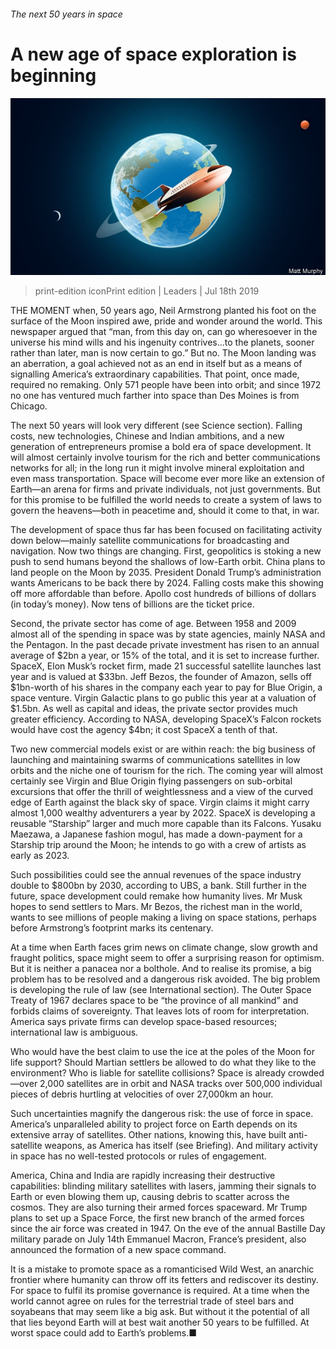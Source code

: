 ###### The next 50 years in space

# A new age of space exploration is beginning 

![image](images/20190720_LDD001.jpg) 

> print-edition iconPrint edition | Leaders | Jul 18th 2019 

THE MOMENT when, 50 years ago, Neil Armstrong planted his foot on the surface of the Moon inspired awe, pride and wonder around the world. This newspaper argued that “man, from this day on, can go wheresoever in the universe his mind wills and his ingenuity contrives…to the planets, sooner rather than later, man is now certain to go.” But no. The Moon landing was an aberration, a goal achieved not as an end in itself but as a means of signalling America’s extraordinary capabilities. That point, once made, required no remaking. Only 571 people have been into orbit; and since 1972 no one has ventured much farther into space than Des Moines is from Chicago. 

The next 50 years will look very different (see Science section). Falling costs, new technologies, Chinese and Indian ambitions, and a new generation of entrepreneurs promise a bold era of space development. It will almost certainly involve tourism for the rich and better communications networks for all; in the long run it might involve mineral exploitation and even mass transportation. Space will become ever more like an extension of Earth—an arena for firms and private individuals, not just governments. But for this promise to be fulfilled the world needs to create a system of laws to govern the heavens—both in peacetime and, should it come to that, in war. 

The development of space thus far has been focused on facilitating activity down below—mainly satellite communications for broadcasting and navigation. Now two things are changing. First, geopolitics is stoking a new push to send humans beyond the shallows of low-Earth orbit. China plans to land people on the Moon by 2035. President Donald Trump’s administration wants Americans to be back there by 2024. Falling costs make this showing off more affordable than before. Apollo cost hundreds of billions of dollars (in today’s money). Now tens of billions are the ticket price. 

Second, the private sector has come of age. Between 1958 and 2009 almost all of the spending in space was by state agencies, mainly NASA and the Pentagon. In the past decade private investment has risen to an annual average of $2bn a year, or 15% of the total, and it is set to increase further. SpaceX, Elon Musk’s rocket firm, made 21 successful satellite launches last year and is valued at $33bn. Jeff Bezos, the founder of Amazon, sells off $1bn-worth of his shares in the company each year to pay for Blue Origin, a space venture. Virgin Galactic plans to go public this year at a valuation of $1.5bn. As well as capital and ideas, the private sector provides much greater efficiency. According to NASA, developing SpaceX’s Falcon rockets would have cost the agency $4bn; it cost SpaceX a tenth of that. 

Two new commercial models exist or are within reach: the big business of launching and maintaining swarms of communications satellites in low orbits and the niche one of tourism for the rich. The coming year will almost certainly see Virgin and Blue Origin flying passengers on sub-orbital excursions that offer the thrill of weightlessness and a view of the curved edge of Earth against the black sky of space. Virgin claims it might carry almost 1,000 wealthy adventurers a year by 2022. SpaceX is developing a reusable “Starship” larger and much more capable than its Falcons. Yusaku Maezawa, a Japanese fashion mogul, has made a down-payment for a Starship trip around the Moon; he intends to go with a crew of artists as early as 2023. 

Such possibilities could see the annual revenues of the space industry double to $800bn by 2030, according to UBS, a bank. Still further in the future, space development could remake how humanity lives. Mr Musk hopes to send settlers to Mars. Mr Bezos, the richest man in the world, wants to see millions of people making a living on space stations, perhaps before Armstrong’s footprint marks its centenary. 

At a time when Earth faces grim news on climate change, slow growth and fraught politics, space might seem to offer a surprising reason for optimism. But it is neither a panacea nor a bolthole. And to realise its promise, a big problem has to be resolved and a dangerous risk avoided. The big problem is developing the rule of law (see International section). The Outer Space Treaty of 1967 declares space to be “the province of all mankind” and forbids claims of sovereignty. That leaves lots of room for interpretation. America says private firms can develop space-based resources; international law is ambiguous. 

Who would have the best claim to use the ice at the poles of the Moon for life support? Should Martian settlers be allowed to do what they like to the environment? Who is liable for satellite collisions? Space is already crowded—over 2,000 satellites are in orbit and NASA tracks over 500,000 individual pieces of debris hurtling at velocities of over 27,000km an hour. 

Such uncertainties magnify the dangerous risk: the use of force in space. America’s unparalleled ability to project force on Earth depends on its extensive array of satellites. Other nations, knowing this, have built anti-satellite weapons, as America has itself (see Briefing). And military activity in space has no well-tested protocols or rules of engagement. 

America, China and India are rapidly increasing their destructive capabilities: blinding military satellites with lasers, jamming their signals to Earth or even blowing them up, causing debris to scatter across the cosmos. They are also turning their armed forces spaceward. Mr Trump plans to set up a Space Force, the first new branch of the armed forces since the air force was created in 1947. On the eve of the annual Bastille Day military parade on July 14th Emmanuel Macron, France’s president, also announced the formation of a new space command. 

It is a mistake to promote space as a romanticised Wild West, an anarchic frontier where humanity can throw off its fetters and rediscover its destiny. For space to fulfil its promise governance is required. At a time when the world cannot agree on rules for the terrestrial trade of steel bars and soyabeans that may seem like a big ask. But without it the potential of all that lies beyond Earth will at best wait another 50 years to be fulfilled. At worst space could add to Earth’s problems.■ 

